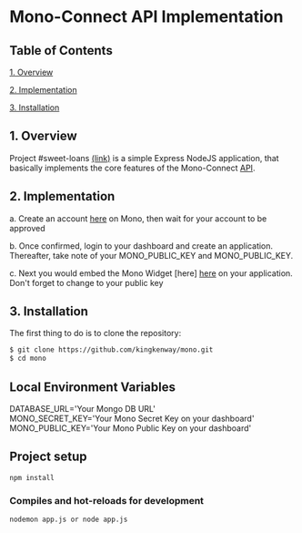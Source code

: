 # Mono-Connect API Implementation

## Table of Contents  

[1. Overview](#1-overview) 

[2. Implementation](#2-implementation) 

[3. Installation](#3-installation)  


## 1. Overview  

Project #sweet-loans [(link)](https://sweet-loans.herokuapp.com/) is a simple Express NodeJS application, that basically implements the core features of the Mono-Connect [API](https://docs.mono.co/reference).  

## 2. Implementation  

a. Create an account [here](https://app.withmono.com/register) on Mono, then wait for your account to be approved  

b. Once confirmed, login to your dashboard and create an application. Thereafter, take note of your MONO_PUBLIC_KEY and MONO_PUBLIC_KEY.  

c. Next you would embed the Mono Widget [here] [here](https://github.com/withmono/A-sample-widget-setup) on your application. Don't forget to change to your public key  


## 3. Installation

The first thing to do is to clone the repository:


```sh
$ git clone https://github.com/kingkenway/mono.git
$ cd mono
```

## Local Environment Variables
DATABASE_URL='Your Mongo DB URL'  
MONO_SECRET_KEY='Your Mono Secret Key on your dashboard'  
MONO_PUBLIC_KEY='Your Mono Public Key on your dashboard'  

## Project setup
```
npm install
```

### Compiles and hot-reloads for development
```
nodemon app.js or node app.js
```
